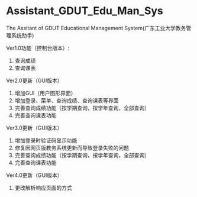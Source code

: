 ﻿# Assistant_GDUT_Edu_Man_Sys
The Assitant of GDUT Educational Management System(广东工业大学教务管理系统助手)

Ver1.0功能（控制台版本）:
1. 查询成绩
2. 查询课表

Ver2.0更新（GUI版本）
1. 增加GUI（用户图形界面）
2. 增加登录、菜单、查询成绩、查询课表等界面
3. 完善查询成绩功能（按学期查询，按学年查询，全部查询）
4. 完善查询课表功能

Ver3.0更新（GUI版本）
1. 增加登录时验证码显示功能
2. 修复因网页版教务系统更新而导致登录失败的问题
3. 完善查询成绩功能（按学期查询，按学年查询，全部查询）
4. 完善查询课表功能

Ver4.0更新（GUI版本）
1. 更改解析响应页面的方式